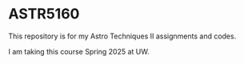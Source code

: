 # ASTR5160

This repository is for my Astro Techniques II assignments and codes.

I am taking this course Spring 2025 at UW.
